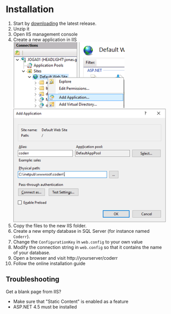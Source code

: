 Installation
==============

1. Start by [downloading](https://github.com/coderrio/Coderr.Server/releases) the latest release.
2. Unzip it
3. Open IIS management console
4. Create a new application in IIS<br> 
 ![](install-iis-application.png)<br>
 ![](install-iis-new-application-dialog.png)
5. Copy the files to the new IIS folder.
6. Create a new empty database in SQL Server (for instance named `Coderr`).
7. Change the `ConfigurationKey` in `web.config` to your own value
8. Modify the connection string in `web.config` so that it contains the name of your database.
9. Open a browser and visit http://yourserver/coderr
10. Follow the online installation guide


## Troubleshooting

Get a blank page from IIS?

* Make sure that "Static Content" is enabled as a feature
* ASP.NET 4.5 must be installed
